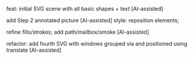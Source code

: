 feat: initial SVG scene with all basic shapes + text [AI-assisted] 

add Step 2 annotated picture [AI-assisted] style: reposition elements; 

refine fills/strokes; add path/mailbox/smoke [AI-assisted] 

refactor: add fourth SVG with windows grouped via and positioned using translate [AI-assisted]
